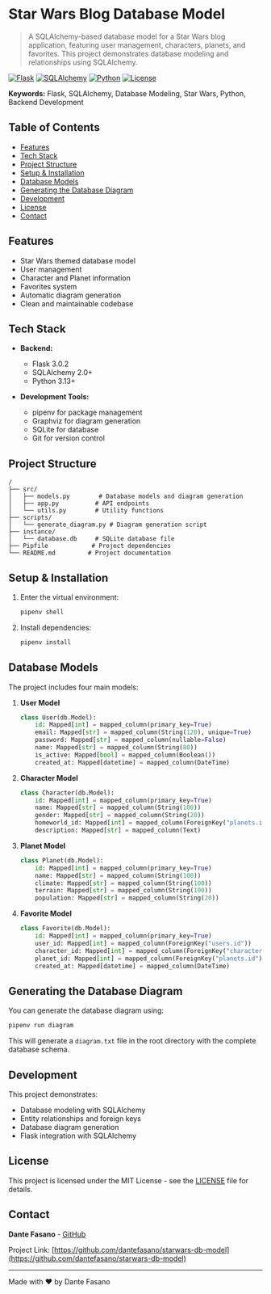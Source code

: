 # Star Wars Blog Database Model

> A SQLAlchemy-based database model for a Star Wars blog application, featuring user management, characters, planets, and favorites. This project demonstrates database modeling and relationships using SQLAlchemy.

[![Flask](https://img.shields.io/badge/Flask-3.0.2-green.svg)](https://flask.palletsprojects.com/)
[![SQLAlchemy](https://img.shields.io/badge/SQLAlchemy-2.0+-blue.svg)](https://www.sqlalchemy.org/)
[![Python](https://img.shields.io/badge/Python-3.13+-blue.svg)](https://www.python.org/)
[![License](https://img.shields.io/badge/License-MIT-green.svg)](LICENSE)

**Keywords:** Flask, SQLAlchemy, Database Modeling, Star Wars, Python, Backend Development

## Table of Contents

- [Features](#features)
- [Tech Stack](#tech-stack)
- [Project Structure](#project-structure)
- [Setup & Installation](#setup--installation)
- [Database Models](#database-models)
- [Generating the Database Diagram](#generating-the-database-diagram)
- [Development](#development)
- [License](#license)
- [Contact](#contact)

## Features

- Star Wars themed database model
- User management
- Character and Planet information
- Favorites system
- Automatic diagram generation
- Clean and maintainable codebase

## Tech Stack

- **Backend:**
  - Flask 3.0.2
  - SQLAlchemy 2.0+
  - Python 3.13+

- **Development Tools:**
  - pipenv for package management
  - Graphviz for diagram generation
  - SQLite for database
  - Git for version control

## Project Structure

```
/
├── src/
│   ├── models.py        # Database models and diagram generation
│   ├── app.py          # API endpoints
│   └── utils.py        # Utility functions
├── scripts/
│   └── generate_diagram.py # Diagram generation script
├── instance/
│   └── database.db     # SQLite database file
├── Pipfile            # Project dependencies
└── README.md         # Project documentation
```

## Setup & Installation

1. Enter the virtual environment:
   ```sh
   pipenv shell
   ```

2. Install dependencies:
   ```sh
   pipenv install
   ```

## Database Models

The project includes four main models:

1. **User Model**
   ```python
   class User(db.Model):
       id: Mapped[int] = mapped_column(primary_key=True)
       email: Mapped[str] = mapped_column(String(120), unique=True)
       password: Mapped[str] = mapped_column(nullable=False)
       name: Mapped[str] = mapped_column(String(80))
       is_active: Mapped[bool] = mapped_column(Boolean())
       created_at: Mapped[datetime] = mapped_column(DateTime)
   ```

2. **Character Model**
   ```python
   class Character(db.Model):
       id: Mapped[int] = mapped_column(primary_key=True)
       name: Mapped[str] = mapped_column(String(100))
       gender: Mapped[str] = mapped_column(String(20))
       homeworld_id: Mapped[int] = mapped_column(ForeignKey("planets.id"))
       description: Mapped[str] = mapped_column(Text)
   ```

3. **Planet Model**
   ```python
   class Planet(db.Model):
       id: Mapped[int] = mapped_column(primary_key=True)
       name: Mapped[str] = mapped_column(String(100))
       climate: Mapped[str] = mapped_column(String(100))
       terrain: Mapped[str] = mapped_column(String(100))
       population: Mapped[str] = mapped_column(String(20))
   ```

4. **Favorite Model**
   ```python
   class Favorite(db.Model):
       id: Mapped[int] = mapped_column(primary_key=True)
       user_id: Mapped[int] = mapped_column(ForeignKey("users.id"))
       character_id: Mapped[int] = mapped_column(ForeignKey("characters.id"))
       planet_id: Mapped[int] = mapped_column(ForeignKey("planets.id"))
       created_at: Mapped[datetime] = mapped_column(DateTime)
   ```

## Generating the Database Diagram

You can generate the database diagram using:

```sh
pipenv run diagram
```

This will generate a `diagram.txt` file in the root directory with the complete database schema.

## Development

This project demonstrates:
- Database modeling with SQLAlchemy
- Entity relationships and foreign keys
- Database diagram generation
- Flask integration with SQLAlchemy

## License

This project is licensed under the MIT License - see the [LICENSE](LICENSE) file for details.

## Contact

**Dante Fasano** - [GitHub](https://github.com/dantefasano)

Project Link: [https://github.com/dantefasano/starwars-db-model](https://github.com/dantefasano/starwars-db-model)

---

Made with ❤️ by Dante Fasano
